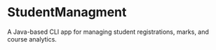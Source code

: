 # StudentManagment
A Java-based CLI app for managing student registrations, marks, and course analytics.
